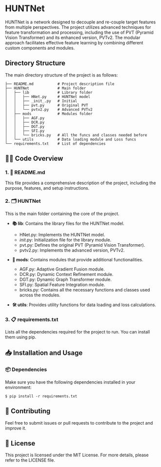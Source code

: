 # HUNTNet

HUNTNet is a network designed to decouple and re-couple target features from multiple perspectives. The project utilizes advanced techniques for feature transformation and processing, including the use of PVT (Pyramid Vision Transformer) and its enhanced version, PVTv2. The modular approach facilitates effective feature learning by combining different custom components and modules.

## Directory Structure

The main directory structure of the project is as follows:

```
├── README.md           # Project description file
├── HUNTNet             # Main folder
│   ├── lib             # Library folder
│   │   ├── HNet.py     # HUNTNet model
│   │   ├── _init_.py   # Initial
│   │   ├── pvt.py      # Original PVT
│   │   └── pvtv2.py    # Advanced PVTv2
│   ├── mods            # Modules folder
│   │   ├── AGF.py
│   │   ├── DCR.py
│   │   ├── DGT.py
│   │   ├── SFI.py
│   │   └── bricks.py   # All the funcs and classes needed before
│   └── utils           # Data loading module and Loss funcs
└── requirements.txt    # List of dependencies
```

## 🧑‍💻 Code Overview

### 1. 📄 README.md
This file provides a comprehensive description of the project, including the purpose, features, and setup instructions.

### 2. 🗂️ HUNTNet
This is the main folder containing the core of the project.

- **📚 lib**: Contains the library files for the HUNTNet model.
  -  HNet.py: Implements the HUNTNet model.
  -  _init_.py: Initialization file for the library module.
  -  pvt.py: Defines the original PVT (Pyramid Vision Transformer).
  -  pvtv2.py: Implements the advanced version, PVTv2.

- **🧩 mods**: Contains modules that provide additional functionalities.
  -  AGF.py: Adaptive Gradient Fusion module.
  -  DCR.py: Dynamic Context Refinement module.
  -  DGT.py: Dynamic Graph Transformer module.
  -  SFI.py: Spatial Feature Integration module.
  -  bricks.py: Contains all the necessary functions and classes used across the modules.

- **🛠️ utils**: Provides utility functions for data loading and loss calculations.

### 3. 📋 requirements.txt
Lists all the dependencies required for the project to run. You can install them using pip.

## 📥 Installation and Usage

### 📦 Dependencies

Make sure you have the following dependencies installed in your environment:

```
$ pip install -r requirements.txt
```

## 🤝 Contributing

Feel free to submit issues or pull requests to contribute to the project and improve it.

## 📜 License

This project is licensed under the MIT License. For more details, please refer to the LICENSE file.

